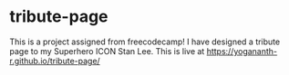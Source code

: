 # tribute-page

This is a project assigned from freecodecamp! I have designed a tribute page to my Superhero ICON Stan Lee.
This is live at https://yogananth-r.github.io/tribute-page/
